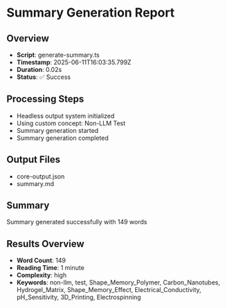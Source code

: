 # Summary Generation Report

## Overview
- **Script**: generate-summary.ts
- **Timestamp**: 2025-06-11T16:03:35.799Z
- **Duration**: 0.02s
- **Status**: ✅ Success

## Processing Steps
- Headless output system initialized
- Using custom concept: Non-LLM Test
- Summary generation started
- Summary generation completed

## Output Files
- core-output.json
- summary.md

## Summary
Summary generated successfully with 149 words

## Results Overview
- **Word Count**: 149
- **Reading Time**: 1 minute
- **Complexity**: high
- **Keywords**: non-llm, test, Shape_Memory_Polymer, Carbon_Nanotubes, Hydrogel_Matrix, Shape_Memory_Effect, Electrical_Conductivity, pH_Sensitivity, 3D_Printing, Electrospinning

